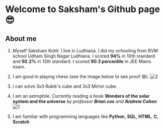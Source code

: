 # Welcome to Saksham's Github page 😎
## About me
1. Myself Saksham Kohli. I live in Ludhiana. I did my schooling from BVM school Udham Singh Nagar Ludhiana. I scored **94%** in 10th standard and **92.2%** in 12th standard. I scored **90.3 percentile** in JEE Mains exam.
1. I am good in playing chess (see the image below to see proof 😅).
     ![2](https://user-images.githubusercontent.com/98526440/171870733-464a394a-6e0a-4c7a-b776-4cbfd56b37c8.jpg)

3. I can solve 3x3 Rubik's cube and 3x3 Mirror cube.
4. I am an astrophile. Currently reading a book **Wonders of the solar system and the universe** *by professor **Brian cox** and **Andrew Cohen***
    ![1](https://user-images.githubusercontent.com/98526440/171870795-ee7e92b9-7c96-4db3-a2c1-8ff91793d4a1.JPG)

6. I am familiar with programming languages like **Python**, **SQL**, **HTML**, **C**, **Scratch**
